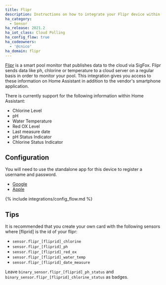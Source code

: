 ```yaml
---
title: Flipr
description: Instructions on how to integrate your Flipr device within Home Assistant.
ha_category:
  - Sensor
ha_release: 2021.2
ha_iot_class: Cloud Polling
ha_config_flow: true
ha_codeowners:
  - '@cnico'
ha_domain: flipr
---
```


[Flipr](https://www.goflipr.com) is a smart pool monitor that publishes data to the cloud via SigFox.
Flipr sends data like ph, chlorine or temperature to a cloud server on a regular basis in order to monitor your pool.
This integration gives you access to these information on Home Assistant in addition to the vendor's smartphone application.

There is currently support for the following information within Home Assistant:

- Chlorine Level
- pH
- Water Temperature
- Red OX Level
- Last measure date
- pH Status Indicator
- Chlorine Status Indicator

## Configuration

You will need to use the standalone app for this device to register a username and password.

- [Google](https://play.google.com/store/apps/details?id=com.goflipr.flipr)
- [Apple](https://apps.apple.com/fr/app/flipr/id1225898851)

{% include integrations/config_flow.md %}

## Tips

It is recommended that you create your own card with the following sensors where \[fliprid\] is the id of your flipr:

- `sensor.flipr_[fliprid]_chlorine`
- `sensor.flipr_[fliprid]_ph`
- `sensor.flipr_[fliprid]_red_ox`
- `sensor.flipr_[fliprid]_water_temp`
- `sensor.flipr_[fliprid]_date_measure`

Leave `binary_sensor.flipr_[fliprid]_ph_status` and `binary_sensor.flipr_[fliprid]_chlorine_status` as badges.
